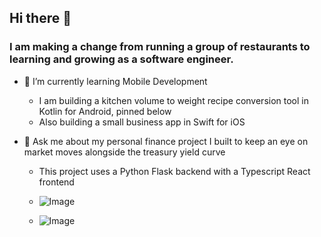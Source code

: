 ## Hi there 👋

### I am making a change from running a group of restaurants to learning and growing as a software engineer.

* 🌱 I’m currently learning Mobile Development
    * I am building a kitchen volume to weight recipe conversion tool in Kotlin for Android, pinned below
    * Also building a small business app in Swift for iOS

* 💬 Ask me about my personal finance project I built to keep an eye on market moves alongside the treasury yield curve
     * This project uses a Python Flask backend with a Typescript React frontend
    
    
     * ![Image](https://i.ibb.co/K65ZNRp/Screenshot-2022-05-17-at-09-00-09-Finance-Dashboard.png)
     * ![Image](https://i.ibb.co/HxXzM9L/Screenshot-2022-05-17-at-09-00-29-Finance-Dashboard.png)




<!--
**wrhenders/wrhenders** is a ✨ _special_ ✨ repository because its `README.md` (this file) appears on your GitHub profile.

Here are some ideas to get you started:

- 🔭 I’m currently working on ...
- 🌱 I’m currently learning ...
- 👯 I’m looking to collaborate on ...
- 🤔 I’m looking for help with ...
- 💬 Ask me about ...
- 📫 How to reach me: ...
- 😄 Pronouns: ...
- ⚡ Fun fact: ...
-->
